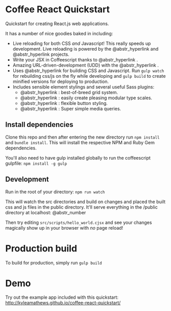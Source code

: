 # Coffee React Quickstart

Quickstart for creating React.js web applications.

It has a number of nice goodies baked in including:

  * Live reloading for both CSS _and_ Javascript! This really speeds up development. Live reloading is powered by the @abstr_hyperlink and @abstr_hyperlink projects.
  * Write your JSX in Coffeescript thanks to @abstr_hyperlink .
  * Amazing URL-driven-development (UDD) with the @abstr_hyperlink .
  * Uses @abstr_hyperlink for building CSS and Javascript. Run `gulp watch` for rebuilding css/js on the fly while developing and `gulp build` to create minified versions for deploying to production.
  * Includes sensible element stylings and several useful Sass plugins: 
    * @abstr_hyperlink : best-of-breed grid system.
    * @abstr_hyperlink : easily create pleasing modular type scales.
    * @abstr_hyperlink : flexible button styling.
    * @abstr_hyperlink : Super simple media queries.



## Install dependencies

Clone this repo and then after entering the new directory run `npm install` and `bundle install`. This will install the respective NPM and Ruby Gem dependencies.

You'll also need to have gulp installed globally to run the coffeescript gulpfile: `npm install -g gulp`

## Development

Run in the root of your directory: `npm run watch`

This will watch the src directories and build on changes and placed the built css and js files in the public directory. It'll serve everything in the /public directory at localhost: @abstr_number 

Then try editing `src/scripts/hello_world.cjsx` and see your changes magically show up in your browser with _no_ page reload!

# Production build

To build for production, simply run `gulp build`

# Demo

Try out the example app included with this quickstart: http://kyleamathews.github.io/coffee-react-quickstart/
